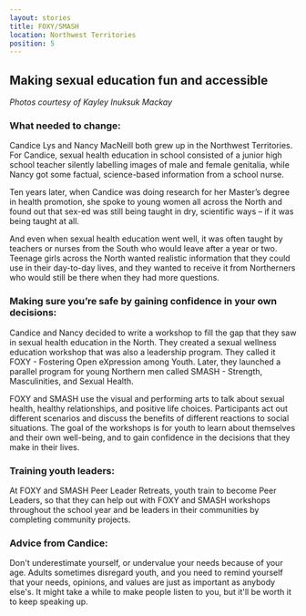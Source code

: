 ```yaml
---
layout: stories
title: FOXY/SMASH
location: Northwest Territories
position: 5
---
```

## Making sexual education fun and accessible

_Photos courtesy of Kayley Inuksuk Mackay_

### What needed to change:
Candice Lys and Nancy MacNeill both grew up in the Northwest Territories. For Candice, sexual health education in school consisted of a junior high school teacher silently labelling images of male and female genitalia, while Nancy got some factual, science-based information from a school nurse.

Ten years later, when Candice was doing research for her Master’s degree in health promotion, she spoke to young women all across the North and found out that sex-ed was still being taught in dry, scientific ways – if it was being taught at all.

And even when sexual health education went well, it was often taught by teachers or nurses from the South who would leave after a year or two.  
Teenage girls across the North wanted realistic information that they could use in their day-to-day lives, and they wanted to receive it from Northerners who would still be there when they had more questions.

### Making sure you’re safe by gaining confidence in your own decisions:

Candice and Nancy decided to write a workshop to fill the gap that they saw in sexual health education in the North. They created a sexual wellness education workshop that was also a leadership program. They called it FOXY - Fostering Open eXpression among Youth. Later, they launched a parallel program for young Northern men called SMASH - Strength, Masculinities, and Sexual Health.

FOXY and SMASH use the visual and performing arts to talk about sexual health, healthy relationships, and positive life choices. Participants act out different scenarios and discuss the benefits of different reactions to social situations. The goal of the workshops is for youth to learn about themselves and their own well-being, and to gain confidence in the decisions that they make in their lives.

### Training youth leaders:
At FOXY and SMASH Peer Leader Retreats, youth train to become Peer Leaders, so that they can help out with FOXY and SMASH workshops throughout the school year and be leaders in their communities by completing community projects.

### Advice from Candice:
Don't underestimate yourself, or undervalue your needs because of your age. Adults sometimes disregard youth, and you need to remind yourself that your needs, opinions, and values are just as important as anybody else's. It might take a while to make people listen to you, but it'll be worth it to keep speaking up.
